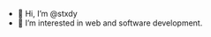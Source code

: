 - 👋 Hi, I’m @stxdy
- 🌱 I’m interested in web and software development.


<!---
stxdy/stxdy is a ✨ special ✨ repository because its `README.md` (this file) appears on your GitHub profile.
You can click the Preview link to take a look at your changes.
--->
